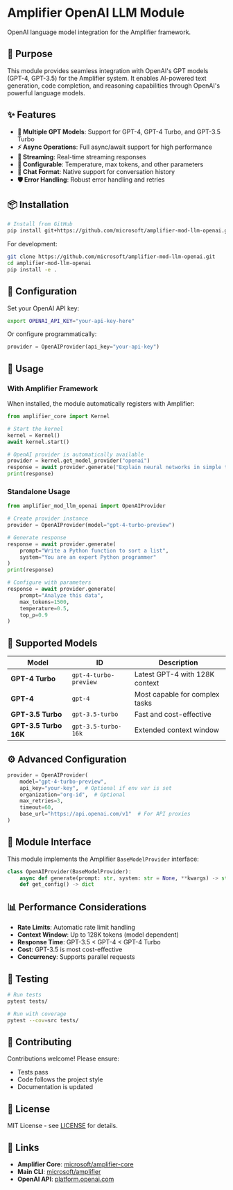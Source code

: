 # Amplifier OpenAI LLM Module

OpenAI language model integration for the Amplifier framework.

## 🎯 Purpose

This module provides seamless integration with OpenAI's GPT models (GPT-4, GPT-3.5) for the Amplifier system. It enables AI-powered text generation, code completion, and reasoning capabilities through OpenAI's powerful language models.

## ✨ Features

- **🤖 Multiple GPT Models**: Support for GPT-4, GPT-4 Turbo, and GPT-3.5 Turbo
- **⚡ Async Operations**: Full async/await support for high performance
- **📡 Streaming**: Real-time streaming responses
- **🔧 Configurable**: Temperature, max tokens, and other parameters
- **💬 Chat Format**: Native support for conversation history
- **🛡️ Error Handling**: Robust error handling and retries

## 📦 Installation

```bash
# Install from GitHub
pip install git+https://github.com/microsoft/amplifier-mod-llm-openai.git
```

For development:
```bash
git clone https://github.com/microsoft/amplifier-mod-llm-openai.git
cd amplifier-mod-llm-openai
pip install -e .
```

## 🔑 Configuration

Set your OpenAI API key:

```bash
export OPENAI_API_KEY="your-api-key-here"
```

Or configure programmatically:

```python
provider = OpenAIProvider(api_key="your-api-key")
```

## 🚀 Usage

### With Amplifier Framework

When installed, the module automatically registers with Amplifier:

```python
from amplifier_core import Kernel

# Start the kernel
kernel = Kernel()
await kernel.start()

# OpenAI provider is automatically available
provider = kernel.get_model_provider("openai")
response = await provider.generate("Explain neural networks in simple terms")
print(response)
```

### Standalone Usage

```python
from amplifier_mod_llm_openai import OpenAIProvider

# Create provider instance
provider = OpenAIProvider(model="gpt-4-turbo-preview")

# Generate response
response = await provider.generate(
    prompt="Write a Python function to sort a list",
    system="You are an expert Python programmer"
)
print(response)

# Configure with parameters
response = await provider.generate(
    prompt="Analyze this data",
    max_tokens=1500,
    temperature=0.5,
    top_p=0.9
)
```

## 🤖 Supported Models

| Model | ID | Description |
|-------|-----|-------------|
| **GPT-4 Turbo** | `gpt-4-turbo-preview` | Latest GPT-4 with 128K context |
| **GPT-4** | `gpt-4` | Most capable for complex tasks |
| **GPT-3.5 Turbo** | `gpt-3.5-turbo` | Fast and cost-effective |
| **GPT-3.5 Turbo 16K** | `gpt-3.5-turbo-16k` | Extended context window |

## ⚙️ Advanced Configuration

```python
provider = OpenAIProvider(
    model="gpt-4-turbo-preview",
    api_key="your-key",  # Optional if env var is set
    organization="org-id",  # Optional
    max_retries=3,
    timeout=60,
    base_url="https://api.openai.com/v1"  # For API proxies
)
```

## 🔌 Module Interface

This module implements the Amplifier `BaseModelProvider` interface:

```python
class OpenAIProvider(BaseModelProvider):
    async def generate(prompt: str, system: str = None, **kwargs) -> str
    def get_config() -> dict
```

## 📊 Performance Considerations

- **Rate Limits**: Automatic rate limit handling
- **Context Window**: Up to 128K tokens (model dependent)
- **Response Time**: GPT-3.5 < GPT-4 < GPT-4 Turbo
- **Cost**: GPT-3.5 is most cost-effective
- **Concurrency**: Supports parallel requests

## 🧪 Testing

```bash
# Run tests
pytest tests/

# Run with coverage
pytest --cov=src tests/
```

## 🤝 Contributing

Contributions welcome! Please ensure:
- Tests pass
- Code follows the project style
- Documentation is updated

## 📝 License

MIT License - see [LICENSE](LICENSE) for details.

## 🔗 Links

- **Amplifier Core**: [microsoft/amplifier-core](https://github.com/microsoft/amplifier-core)
- **Main CLI**: [microsoft/amplifier](https://github.com/microsoft/amplifier)
- **OpenAI API**: [platform.openai.com](https://platform.openai.com)
